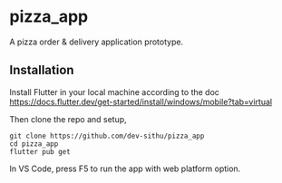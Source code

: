 # pizza_app

A pizza order &  delivery application prototype.

## Installation

Install Flutter in your local machine according to the doc https://docs.flutter.dev/get-started/install/windows/mobile?tab=virtual

Then clone the repo and setup,

    git clone https://github.com/dev-sithu/pizza_app
    cd pizza_app
    flutter pub get

In VS Code, press F5 to run the app with web platform option.
